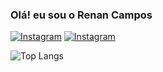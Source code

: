 ### Olá! eu sou o Renan Campos

[![Instagram](https://img.shields.io/badge/Instagram-E4405F?style=for-the-badge&logo=instagram&logoColor=white)](https://www.instagram.com/renancampos00/)
[![Instagram](https://img.shields.io/badge/LinkedIn-0077B5?style=for-the-badge&logo=linkedin&logoColor=white)](https://www.linkedin.com/in/renan-campos1/)

![Top Langs](https://github-readme-stats.vercel.app/api/top-langs/?username=RenanCampos1_progress=true)
